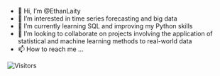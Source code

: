 - 👋 Hi, I’m @EthanLaity
- 👀 I’m interested in time series forecasting and big data
- 🌱 I’m currently learning SQL and improving my Python skills
- 💞️ I’m looking to collaborate on projects involving the application of statistical and machine learning methods to real-world data
- 📫 How to reach me ...

![Visitors](https://visitor-badge.glitch.me/badge?page_id=ethanlaity.ethanlaity)

<!---
EthanLaity/EthanLaity is a ✨ special ✨ repository because its `README.md` (this file) appears on your GitHub profile.
You can click the Preview link to take a look at your changes.
--->
